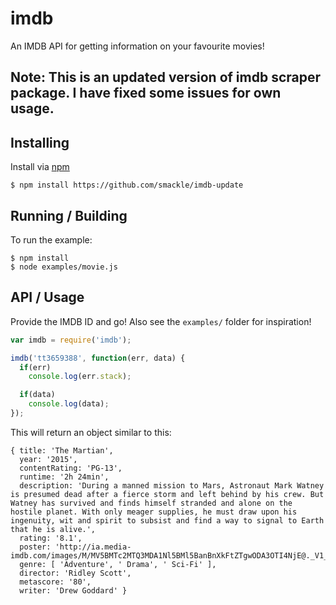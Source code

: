 imdb
====

An IMDB API for getting information on your favourite movies!

## Note: This is an updated version of imdb scraper package. I have fixed some issues for own usage.
## Installing
Install via [npm](https://npmjs.com)

    $ npm install https://github.com/smackle/imdb-update

## Running / Building
To run the example:

    $ npm install
    $ node examples/movie.js
    
## API / Usage

Provide the IMDB ID and go! Also see the `examples/` folder for inspiration!

```javascript
var imdb = require('imdb');

imdb('tt3659388', function(err, data) {
  if(err)
    console.log(err.stack);

  if(data)
    console.log(data);
});
```

This will return an object similar to this:

```
{ title: 'The Martian',
  year: '2015',
  contentRating: 'PG-13',
  runtime: '2h 24min',
  description: 'During a manned mission to Mars, Astronaut Mark Watney is presumed dead after a fierce storm and left behind by his crew. But Watney has survived and finds himself stranded and alone on the hostile planet. With only meager supplies, he must draw upon his ingenuity, wit and spirit to subsist and find a way to signal to Earth that he is alive.',
  rating: '8.1',
  poster: 'http://ia.media-imdb.com/images/M/MV5BMTc2MTQ3MDA1Nl5BMl5BanBnXkFtZTgwODA3OTI4NjE@._V1_UX182_CR0,0,182,268_AL_.jpg',
  genre: [ 'Adventure', ' Drama', ' Sci-Fi' ],
  director: 'Ridley Scott',
  metascore: '80',
  writer: 'Drew Goddard' }

```
